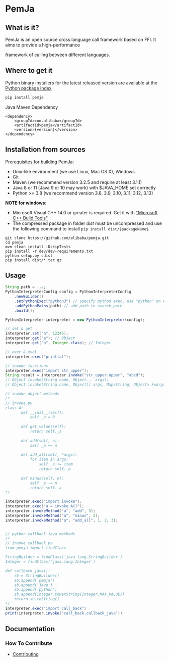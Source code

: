 # PemJa

## What is it?

PemJa is an open source cross language call framework based on FFI. It aims to provide a high-performance

framework of calling between different languages.

## Where to get it

Python binary installers for the latest released version are available at the [Python package index](https://pypi.org/project/pemja)

```bash
pip install pemja
```

Java Maven Dependency
```
<dependency>
    <groupId>com.alibaba</groupId>
    <artifactId>pemja</artifactId>
    <version>{version}</version>
</dependency>
```

## Installation from sources

Prerequisites for building PemJa:
* Unix-like environment (we use Linux, Mac OS X), Windows
* Git
* Maven (we recommend version 3.2.5 and require at least 3.1.1)
* Java 8 or 11 (Java 9 or 10 may work) with $JAVA_HOME set correctly
* Python >= 3.8 (we recommend version 3.8, 3.9, 3.10, 3.11, 3.12, 3.13)


**NOTE for windows:**
* Microsoft Visual C++ 14.0 or greater is required. Get it with ["Microsoft C++ Build Tools"](https://www.microsoft.com/en-in/download/details.aspx?id=48159)
* The compressed package in folder *dist* must be uncompressed and use the following command to install ```pip install dist/$packageName$```


```
git clone https://github.com/alibaba/pemja.git
cd pemja
mvn clean install -DskipTests
pip install -r dev/dev-requirements.txt
python setup.py sdist
pip install dist/*.tar.gz
```

## Usage

```java
String path = ...;
PythonInterpreterConfig config = PythonInterpreterConfig
    .newBuilder()
    .setPythonExec("python3") // specify python exec, use "python" on Windows
    .addPythonPaths(path) // add path to search path
    .build();

PythonInterpreter interpreter = new PythonInterpreter(config);

// set & get
interpreter.set("a", 12345);
interpreter.get("a"); // Object
interpreter.get("a", Integer.class); // Integer

// exec & eval
interpreter.exec("print(a)");

// invoke functions
interpreter.exec("import str_upper");
String result = interpreter.invoke("str_upper.upper", "abcd");
// Object invoke(String name, Object... args);
// Object invoke(String name, Object[] args, Map<String, Object> kwargs);

// invoke object methods
/*
// invoke.py
class A:
       def __init__(self):
           self._a = 0
   
       def get_value(self):
           return self._a
   
       def add(self, n):
           self._a += n
   
       def add_all(self, *args):
           for item in args:
               self._a += item
               return self._a
   
       def minus(self, n):
           self._a -= n
           return self._a
*/

interpreter.exec("import invoke");
interpreter.exec("a = invoke.A()");
interpreter.invokeMethod("a", "add", 3);
interpreter.invokeMethod("a", "minus", 2);
interpreter.invokeMethod("a", "add_all", 1, 2, 3);


// python callback java methods
/*
// invoke_callback.py
from pemja import findClass

StringBuilder = findClass('java.lang.StringBuilder')
Integer = findClass('java.lang.Integer')

def callback_java():
    sb = StringBuilder()
    sb.append('pemja')
    sb.append('java')
    sb.append('python')
    sb.append(Integer.toHexString(Integer.MAX_VALUE))
    return sb.toString()
*/
interpreter.exec("import call_back")
print(interpreter.invoke("call_back.callback_java"))
```

## Documentation

### How To Contribute
* [Contributing](CONTRIBUTING.md)
